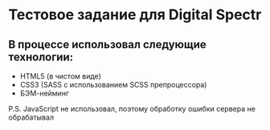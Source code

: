 # Тестовое задание для Digital Spectr

## В процессе использовал следующие технологии:
* HTML5 (в чистом виде)
* CSS3 (SASS с использованием SCSS препроцессора)
* БЭМ-нейминг

P.S. JavaScript не использовал, поэтому обработку ошибки сервера не обрабатывал